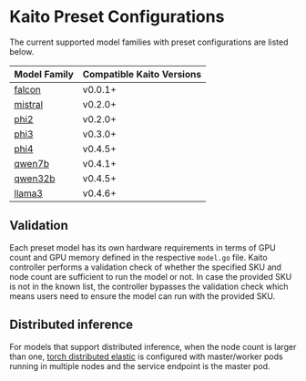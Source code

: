 # Kaito Preset Configurations
The current supported model families with preset configurations are listed below.

| Model Family                                | Compatible Kaito Versions |
|---------------------------------------------|---------------------------|
| [falcon](./workspace/models/falcon)         | v0.0.1+                   |
| [mistral](./workspace/models/mistral)       | v0.2.0+                   |
| [phi2](./workspace/models/phi2)             | v0.2.0+                   |
| [phi3](./workspace/models/phi3)             | v0.3.0+                   |
| [phi4](./workspace/models/phi4)             | v0.4.5+                   |
| [qwen7b](./workspace/models/qwen)           | v0.4.1+                   |
| [qwen32b](./workspace/models/qwen)          | v0.4.5+                   |
| [llama3](./workspace/models/llama3)         | v0.4.6+                   |


## Validation
Each preset model has its own hardware requirements in terms of GPU count and GPU memory defined in the respective `model.go` file. Kaito controller performs a validation check of whether the specified SKU and node count are sufficient to run the model or not. In case the provided SKU is not in the known list, the controller bypasses the validation check which means users need to ensure the model can run with the provided SKU. 

## Distributed inference

For models that support distributed inference, when the node count is larger than one, [torch distributed elastic](https://pytorch.org/docs/stable/distributed.elastic.html) is configured with master/worker pods running in multiple nodes and the service endpoint is the master pod.
